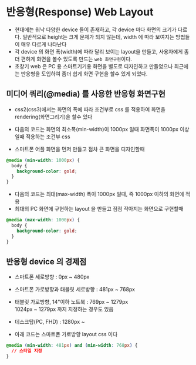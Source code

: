 # 반응형(Response) Web Layout

- 현대에는 워낙 다양한 device 들이 존재하고, 각 device 마다 화면의 크기가 다르다. 일반적으로 height는 크게 문제가 되지 않는데, width 에 따라 보여지는 방법들이 매우 다르게 나타난다
- 각 device 의 화면 폭(width)에 따라 달리 보이는 layout을 만들고, 사용자에게 좀더 편하게 화면을 볼수 있도록 만드는 `web 화면구현`이다.
- 초창기 web 은 PC 용 스마트기기용 화면을 별도로 디자인하고 만들었으나 최근에는 반응형을 도입하여 좀더 쉽게 화면 구현을 할수 있게 되었다.

## 미디어 쿼리(@media) 를 사용한 반응형 화면구현

- css2(css3)에서는 화면의 폭에 따라 조건부로 css 를 적용하여 화면을 rendering(화면그리기)을 할수 있다

- 다음의 코드는 화면의 최소폭(min-width)이 1000px 일때 화면폭이 1000px 이상일때 적용하는 조건부 css
- 스마트폰 어플 화면을 먼저 만들고 점차 큰 화면을 디자인할때

```css
@media (min-width: 1000px) {
  body {
    background-color: gold;
  }
}
```

- 다음의 코드는 최대(max-width) 폭이 1000px 일때, 즉 1000px 이하의 화면에 적용
- 최대의 PC 화면에 구현하는 layout 을 만들고 점점 작아지는 화면으로 구현할때

```css
@media (max-width: 1000px) {
  body {
    background-color: gold;
  }
}
```

## 반응형 device 의 경제점

- 스마트폰 세로방향 : 0px ~ 480px
- 스마트폰 가로방향과 태블릿 세로방향 : 481px ~ 768px
- 태블릿 가로방향, 14"이하 노트북 : 769px ~ 1279px  
  1024px ~ 1279px 까지 지정하는 경우도 있음
- 데스크탑(PC, FHD) : 1280px ~

- 아래 코드는 스마트폰 가로방향 layout css 이다

```css
@media (min-width: 481px) and (min-width: 768px) {
  // 스타일 지정
}
```
